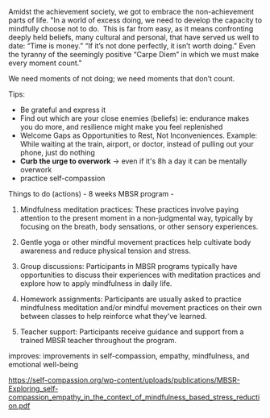 

Amidst the achievement society, we got to embrace the non-achievement parts of life. "In a world of excess doing, we need to develop the capacity to mindfully choose not to do.  This is far from easy, as it means confronting deeply held beliefs, many cultural and personal, that have served us well to date: “Time is money.” “If it’s not done perfectly, it isn’t worth doing.” Even the tyranny of the seemingly positive “Carpe Diem” in which we must make every moment count."

We need moments of not doing; we need moments that don’t count.

Tips:
* Be grateful and express it
* Find out which are your close enemies (beliefs) ie: endurance makes you do more, and resilience might make you feel replenished
* Welcome Gaps as Opportunities to Rest, Not Inconveniences. Example: While waiting at the train, airport, or doctor, instead of pulling out your phone, just do nothing
* **Curb the urge to overwork** -> even if it's 8h a day it can be mentally overwork
* practice self-compassion


Things to do (actions) - 8 weeks MBSR program - 
1.  Mindfulness meditation practices: These practices involve paying attention to the present moment in a non-judgmental way, typically by focusing on the breath, body sensations, or other sensory experiences.
    
2.  Gentle yoga or other mindful movement practices help cultivate body awareness and reduce physical tension and stress.
    
3.  Group discussions: Participants in MBSR programs typically have opportunities to discuss their experiences with meditation practices and explore how to apply mindfulness in daily life.
    
4.  Homework assignments: Participants are usually asked to practice mindfulness meditation and/or mindful movement practices on their own between classes to help reinforce what they've learned.
    
5.  Teacher support: Participants receive guidance and support from a trained MBSR teacher throughout the program.


improves: improvements in self-compassion, empathy, mindfulness, and emotional well-being


https://self-compassion.org/wp-content/uploads/publications/MBSR-Exploring_self-compassion_empathy_in_the_context_of_mindfulness_based_stress_reduction.pdf

